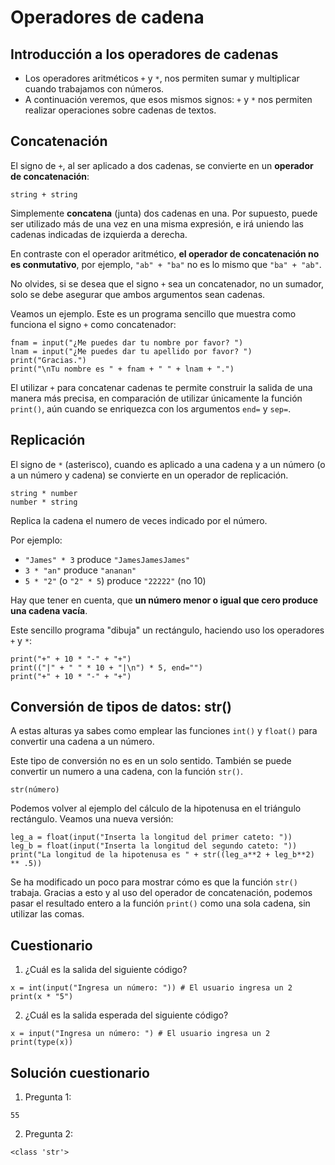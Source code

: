# Operadores de cadena

## Introducción a los operadores de cadenas

* Los operadores aritméticos `+` y `*`, nos permiten sumar y multiplicar cuando trabajamos con números.
* A continuación veremos, que esos mismos signos: `+` y `*` nos permiten realizar operaciones sobre cadenas de textos.

## Concatenación

El signo de `+`, al ser aplicado a dos cadenas, se convierte en un **operador de concatenación**:

```
string + string
```

Simplemente **concatena** (junta) dos cadenas en una. Por supuesto, puede ser utilizado más de una vez en una misma expresión, e irá uniendo las cadenas indicadas de izquierda a derecha.

En contraste con el operador aritmético, **el operador de concatenación no es conmutativo**, por ejemplo, `"ab" + "ba"` no es lo mismo que `"ba" + "ab"`.

No olvides, si se desea que el signo `+` sea un concatenador, no un sumador, solo se debe asegurar que ambos argumentos sean cadenas.

Veamos un ejemplo. Este es un programa sencillo que muestra como funciona el signo `+` como concatenador:

```
fnam = input("¿Me puedes dar tu nombre por favor? ")
lnam = input("¿Me puedes dar tu apellido por favor? ")
print("Gracias.")
print("\nTu nombre es " + fnam + " " + lnam + ".")
```

El utilizar `+` para concatenar cadenas te permite construir la salida de una manera más precisa, en comparación de utilizar únicamente la función `print()`, aún cuando se enriquezca con los argumentos `end=` y `sep=`.

## Replicación

El signo de `*` (asterisco), cuando es aplicado a una cadena y a un número (o a un número y cadena) se convierte en un operador de replicación.

```
string * number
number * string
```

Replica la cadena el numero de veces indicado por el número.

Por ejemplo:

* `"James" * 3` produce `"JamesJamesJames"`
* `3 * "an"` produce `"ananan"`
* `5 * "2"` (o `"2" * 5`) produce `"22222"` (no 10) 


Hay que tener en cuenta, que **un número menor o igual que cero produce una cadena vacía**.

Este sencillo programa "dibuja" un rectángulo, haciendo uso los operadores `+` y `*`:

```
print("+" + 10 * "-" + "+")
print(("|" + " " * 10 + "|\n") * 5, end="")
print("+" + 10 * "-" + "+")
```

## Conversión de tipos de datos: str()

A estas alturas ya sabes como emplear las funciones `int()` y `float()` para convertir una cadena a un número.

Este tipo de conversión no es en un solo sentido. También se puede convertir un numero a una cadena, con la función `str()`.

```
str(número)
```

Podemos volver al ejemplo del cálculo de la hipotenusa en el triángulo rectángulo. Veamos una nueva versión:

```
leg_a = float(input("Inserta la longitud del primer cateto: "))
leg_b = float(input("Inserta la longitud del segundo cateto: "))
print("La longitud de la hipotenusa es " + str((leg_a**2 + leg_b**2) ** .5))
```

Se ha modificado un poco para mostrar cómo es que la función `str()` trabaja. Gracias a esto y al uso del operador de concatenación, podemos pasar el resultado entero a la función `print()` como una sola cadena, sin utilizar las comas.

## Cuestionario

1. ¿Cuál es la salida del siguiente código?

```
x = int(input("Ingresa un número: ")) # El usuario ingresa un 2 
print(x * "5")
```

2. ¿Cuál es la salida esperada del siguiente código?

```
x = input("Ingresa un número: ") # El usuario ingresa un 2 
print(type(x))
```

## Solución cuestionario

1. Pregunta 1:

`55`

2. Pregunta 2:

`<class 'str'>`
